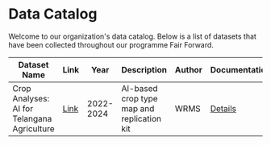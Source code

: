 # Data Catalog

Welcome to our organization's data catalog. Below is a list of datasets that have been collected throughout our programme Fair Forward.

| Dataset Name | Link | Year | Description | Author | Documentation | Use-Case |
|------------ | ---- | ---- | ----------- | ------ | ------------- | --------|
| Crop Analyses: AI for Telangana Agriculture | [Link](https://dataexplorer.ts.adex.org.in/dataset/1da21f2b-87f6-4641-81bd-ed6bcd461303) | 2022-2024  | AI-based crop type map and replication kit | WRMS | [Details](datasets-documentation/telangana_crop_data_documentation.md) | [Use-Case](use-case-one-pager/telangana_crop_data_use_case.md) |
